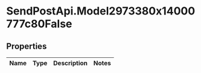 # SendPostApi.Model2973380x14000777c80False

## Properties
Name | Type | Description | Notes
------------ | ------------- | ------------- | -------------


